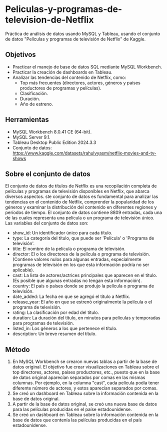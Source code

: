 # Peliculas-y-programas-de-television-de-Netflix
Práctica de análisis de datos usando MySQL y Tableau, usando el conjunto de datos "Películas y programas de televisión de Netflix" de Kaggle.

## Objetivos
* Practicar el manejo de base de datos SQL mediante MySQL Workbench.
* Practicar la creación de dashboards en Tableau.
* Analizar las tendencias del contenido de Netflix, como:
  - Top más frecuentes (directores, actores, géneros y países productores de programas y películas).
  - Clasificación.
  - Duración.
  - Año de estreno.

## Herramientas
* MySQL Workbench 8.0.41 CE (64-bit).
* MySQL Server 9.1.
* Tableau Desktop Public Edition 2024.3.3
* Conjunto de datos: https://www.kaggle.com/datasets/rahulvyasm/netflix-movies-and-tv-shows

## Sobre el conjunto de datos
El conjunto de datos de títulos de Netflix es una recopilación completa de películas y programas de televisión disponibles en Netflix, que abarca diversos aspectos. ste conjunto de datos es fundamental para analizar las tendencias en el contenido de Netflix, comprender la popularidad de los géneros y examinar la distribución del contenido en diferentes regiones y períodos de tiempo. El conjunto de datos contiene 8809 entradas, cada una de las cuales representa una película o un programa de televisión único. Las variables del conjunto de datos son:
* show_id: Un identificador único para cada título.
* type: La categoría del título, que puede ser 'Película' o 'Programa de televisión'.
* title: El nombre de la película o programa de televisión.
* director: El o los directores de la película o programa de televisión. (Contiene valores nulos para algunas entradas, especialmente programas de televisión en los que esta información podría no ser aplicable).
* cast: La lista de actores/actrices principales que aparecen en el título. (Es posible que algunas entradas no tengan esta información).
* country: El país o países donde se produjo la película o programa de televisión.
* date_added: La fecha en que se agregó el título a Netflix.
* release_year: El año en que se estrenó originalmente la película o el programa de televisión.
* rating: La clasificación por edad del título.
* duration: La duración del título, en minutos para películas y temporadas para programas de televisión.
* listed_in: Los géneros a los que pertenece el título.
* description: Un breve resumen del título.


## Método
1. En MySQL Workbench se crearon nuevas tablas a partir de la base de datos original. El objetivo fue crear visualizaciones en Tableau sobre el top directores, actores, países productores, etc., puesto que en la base de datos original aparecían separados por comas en las mismas columnas. Por ejemplo, en la columna "cast", cada película podía tener diferente número de actores, y estos aparecían separados por comas.
2. Se creó un dashboard en Tableau sobre la información contenida en la base de datos original.
3. A partir de la base de datos original, se creó una nueva base de datos para las películas producidas en el paíse estadounidense.
4. Se creó un dashboard en Tableau sobre la información contenida en la base de datos que contenía las películas producidas en el país estadounidense.

